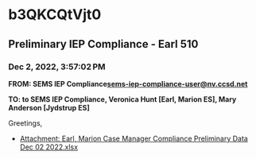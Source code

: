 # b3QKCQtVjt0
## Preliminary IEP Compliance - Earl 510
### Dec 2, 2022, 3:57:02 PM
**FROM: SEMS IEP Compliance<sems-iep-compliance-user@nv.ccsd.net>**

**TO: to SEMS IEP Compliance, Veronica Hunt [Earl, Marion ES], Mary Anderson [Jydstrup ES]**


Greetings, 





* [Attachment: Earl, Marion Case Manager Compliance Preliminary Data Dec 02 2022.xlsx](b3QKCQtVjt0-attachment-1.xlsx)
